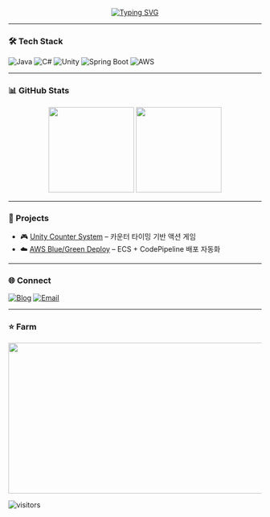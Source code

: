 <p align="center">
<a href="https://git.io/typing-svg">
<img src="https://readme-typing-svg.demolab.com?font=Roboto&weight=600&size=28&duration=1&pause=1&color=FFFFFF&background=0d1117&center=true&vCenter=true&multiline=true&repeat=false&width=800&height=100&lines=Yun+Byeong+Chang;Game%2FBackend%2FCI%2CCD+Infra+Developer" alt="Typing SVG" />
</a>
</p>

---

### 🛠 Tech Stack
![Java](https://img.shields.io/badge/Java-0F80FF?style=for-the-badge&logo=openjdk&logoColor=white)
![C#](https://img.shields.io/badge/C%23-0F80FF?style=for-the-badge&logo=csharp&logoColor=white)
![Unity](https://img.shields.io/badge/Unity-0F80FF?style=for-the-badge&logo=unity&logoColor=white)
![Spring Boot](https://img.shields.io/badge/Spring%20Boot-0F80FF?style=for-the-badge&logo=springboot&logoColor=white)
![AWS](https://img.shields.io/badge/AWS-0F80FF?style=for-the-badge&logo=amazon-aws&logoColor=white)

---

### 📊 GitHub Stats
<p align="center">
  <img height="170" src="https://github-readme-stats.vercel.app/api?username=like98100&show_icons=true&bg_color=0d1117&title_color=0F80FF&text_color=c9d1d9&icon_color=0F80FF" />
  <img height="170" src="https://github-readme-stats.vercel.app/api/top-langs/?username=like98100&layout=compact&bg_color=0d1117&title_color=0F80FF&text_color=c9d1d9" />
</p>

---

### 🚀 Projects
- 🎮 [Unity Counter System](https://github.com/like98100/unity-counter-system) – 카운터 타이밍 기반 액션 게임
- ☁️ [AWS Blue/Green Deploy](https://github.com/like98100/aws-blue-green-deploy) – ECS + CodePipeline 배포 자동화

---

### 🌐 Connect
[![Blog](https://img.shields.io/badge/Blog-0F80FF?style=for-the-badge&logo=githubpages&logoColor=white)](https://like98100.github.io)
[![Email](https://img.shields.io/badge/Email-0F80FF?style=for-the-badge&logo=gmail&logoColor=white)](mailto:yourmail@example.com)

---

### ⭐ Farm
<a href="https://www.gitanimals.org/en_US?utm_medium=image&utm_source=like98100&utm_content=farm">
<img src="https://render.gitanimals.org/farms/like98100" width="600" height="300"/>
</a>

![visitors](https://visitor-badge.laobi.icu/badge?page_id=like98100)
